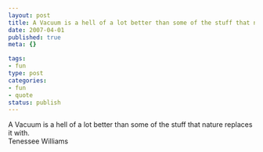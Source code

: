 ```yaml
--- 
layout: post
title: A Vacuum is a hell of a lot better than some of the stuff that nature replaces it with.
date: 2007-04-01
published: true
meta: {}

tags: 
- fun
type: post
categories: 
- fun
- quote
status: publish
---
```

A Vacuum is a hell of a lot better than some of the stuff that nature replaces it with.<br />Tenessee Williams
